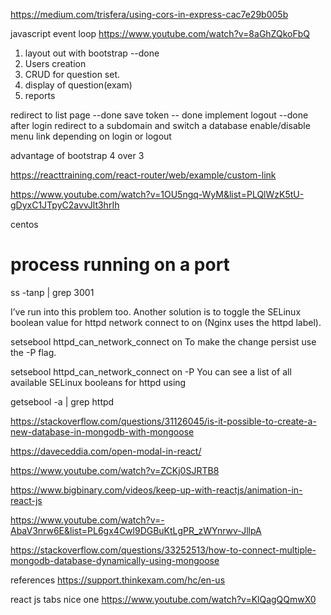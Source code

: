 https://medium.com/trisfera/using-cors-in-express-cac7e29b005b

javascript event loop
https://www.youtube.com/watch?v=8aGhZQkoFbQ  


1. layout out with bootstrap  --done
2. Users creation
3. CRUD for question set.
4. display of question(exam)
5. reports




redirect to list page --done
save token -- done
implement logout --done
after login redirect to a subdomain and switch a database
enable/disable menu link depending on login or logout

advantage of bootstrap 4 over 3




https://reacttraining.com/react-router/web/example/custom-link


https://www.youtube.com/watch?v=1OU5ngq-WyM&list=PLQlWzK5tU-gDyxC1JTpyC2avvJlt3hrIh


centos
# process running on a port
ss -tanp | grep 3001


I’ve run into this problem too. Another solution is to toggle the SELinux boolean value for httpd network connect to on (Nginx uses the httpd label).

setsebool httpd_can_network_connect on
To make the change persist use the -P flag.

setsebool httpd_can_network_connect on -P
You can see a list of all available SELinux booleans for httpd using

getsebool -a | grep httpd



https://stackoverflow.com/questions/31126045/is-it-possible-to-create-a-new-database-in-mongodb-with-mongoose


https://daveceddia.com/open-modal-in-react/

https://www.youtube.com/watch?v=ZCKj0SJRTB8

https://www.bigbinary.com/videos/keep-up-with-reactjs/animation-in-react-js

https://www.youtube.com/watch?v=-AbaV3nrw6E&list=PL6gx4Cwl9DGBuKtLgPR_zWYnrwv-JllpA

https://stackoverflow.com/questions/33252513/how-to-connect-multiple-mongodb-database-dynamically-using-mongoose

references
https://support.thinkexam.com/hc/en-us

react js tabs nice one
https://www.youtube.com/watch?v=KlQagQQmwX0
